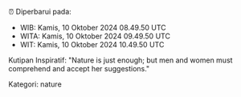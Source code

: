 ⏰ Diperbarui pada:
- WIB: Kamis, 10 Oktober 2024 08.49.50 UTC
- WITA: Kamis, 10 Oktober 2024 09.49.50 UTC
- WIT: Kamis, 10 Oktober 2024 10.49.50 UTC

Kutipan Inspiratif:
"Nature is just enough; but men and women must comprehend and accept her suggestions."


Kategori: nature

